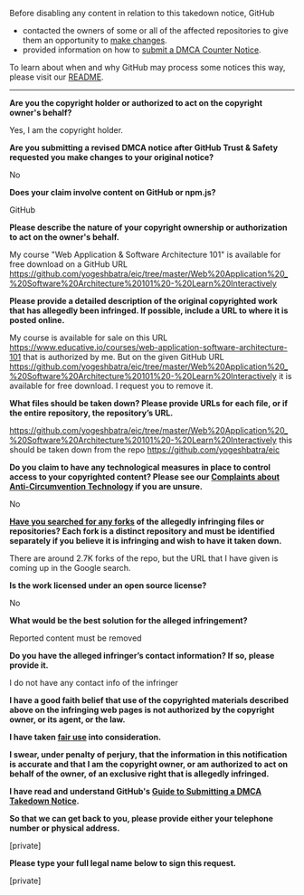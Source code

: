 Before disabling any content in relation to this takedown notice, GitHub
- contacted the owners of some or all of the affected repositories to give them an opportunity to [make changes](https://docs.github.com/en/github/site-policy/dmca-takedown-policy#a-how-does-this-actually-work).
- provided information on how to [submit a DMCA Counter Notice](https://docs.github.com/en/articles/guide-to-submitting-a-dmca-counter-notice).

To learn about when and why GitHub may process some notices this way, please visit our [README](https://github.com/github/dmca/blob/master/README.md#anatomy-of-a-takedown-notice).

---

**Are you the copyright holder or authorized to act on the copyright owner's behalf?**

Yes, I am the copyright holder.

**Are you submitting a revised DMCA notice after GitHub Trust & Safety requested you make changes to your original notice?**

No

**Does your claim involve content on GitHub or npm.js?**

GitHub

**Please describe the nature of your copyright ownership or authorization to act on the owner's behalf.**

My course "Web Application & Software Architecture 101" is available for free download on a GitHub URL https://github.com/yogeshbatra/eic/tree/master/Web%20Application%20_%20Software%20Architecture%20101%20-%20Learn%20Interactively

**Please provide a detailed description of the original copyrighted work that has allegedly been infringed. If possible, include a URL to where it is posted online.**

My course is available for sale on this URL https://www.educative.io/courses/web-application-software-architecture-101 that is authorized by me. But on the given GitHub URL https://github.com/yogeshbatra/eic/tree/master/Web%20Application%20_%20Software%20Architecture%20101%20-%20Learn%20Interactively it is available for free download. I request you to remove it.

**What files should be taken down? Please provide URLs for each file, or if the entire repository, the repository’s URL.**

https://github.com/yogeshbatra/eic/tree/master/Web%20Application%20_%20Software%20Architecture%20101%20-%20Learn%20Interactively this should be taken down from the repo https://github.com/yogeshbatra/eic

**Do you claim to have any technological measures in place to control access to your copyrighted content? Please see our <a href="https://docs.github.com/articles/guide-to-submitting-a-dmca-takedown-notice#complaints-about-anti-circumvention-technology">Complaints about Anti-Circumvention Technology</a> if you are unsure.**

No

**<a href="https://docs.github.com/articles/dmca-takedown-policy#b-what-about-forks-or-whats-a-fork">Have you searched for any forks</a> of the allegedly infringing files or repositories? Each fork is a distinct repository and must be identified separately if you believe it is infringing and wish to have it taken down.**

There are around 2.7K forks of the repo, but the URL that I have given is coming up in the Google search.

**Is the work licensed under an open source license?**

No

**What would be the best solution for the alleged infringement?**

Reported content must be removed

**Do you have the alleged infringer’s contact information? If so, please provide it.**

I do not have any contact info of the infringer

**I have a good faith belief that use of the copyrighted materials described above on the infringing web pages is not authorized by the copyright owner, or its agent, or the law.**

**I have taken <a href="https://www.lumendatabase.org/topics/22">fair use</a> into consideration.**

**I swear, under penalty of perjury, that the information in this notification is accurate and that I am the copyright owner, or am authorized to act on behalf of the owner, of an exclusive right that is allegedly infringed.**

**I have read and understand GitHub's <a href="https://docs.github.com/articles/guide-to-submitting-a-dmca-takedown-notice/">Guide to Submitting a DMCA Takedown Notice</a>.**

**So that we can get back to you, please provide either your telephone number or physical address.**

[private]

**Please type your full legal name below to sign this request.**

[private]
